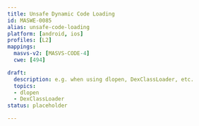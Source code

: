 ```yaml
---
title: Unsafe Dynamic Code Loading
id: MASWE-0085
alias: unsafe-code-loading
platform: [android, ios]
profiles: [L2]
mappings:
  masvs-v2: [MASVS-CODE-4]
  cwe: [494]

draft:
  description: e.g. when using dlopen, DexClassLoader, etc.
  topics:
  - dlopen
  - DexClassLoader
status: placeholder

---
```


